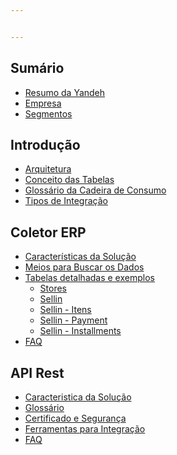 ```yaml
---


---
```


<h2 id="sumário">Sumário</h2>
<ul>
<li><a href="README.md">Resumo da Yandeh</a></li>
<li><a href="yandeh.md">Empresa</a></li>
<li><a href="segmentos.md">Segmentos</a></li>
</ul>
<h2 id="introdução">Introdução</h2>
<ul>
<li><a href="arquitetura.md">Arquitetura</a></li>
<li><a href="conceito-tabelas.md">Conceito das Tabelas</a></li>
<li><a href="Glossario-cadeia.md">Glossário da Cadeira de Consumo</a></li>
<li><a href="tipos-integracao.md">Tipos de Integração</a></li>
</ul>
<h2 id="coletor-erp">Coletor ERP</h2>
<ul>
<li><a href="coletor-caract.md">Características da Solução</a></li>
<li><a href="buscar-dados.md">Meios para Buscar os Dados</a></li>
<li><a href="tabelas.md">Tabelas detalhadas e exemplos</a>
<ul>
<li><a href="entidades/store.md">Stores</a></li>
<li><a href="sellin.md">Sellin</a></li>
<li><a href="Sellin-Items.md">Sellin - Itens</a></li>
<li><a href="Sellin-payment.md">Sellin - Payment</a></li>
<li><a href="Sellin-Installments.md">Sellin - Installments</a></li>
</ul>
</li>
<li><a href="faq.md">FAQ</a></li>
</ul>
<h2 id="api-rest">API Rest</h2>
<ul>
<li><a href="conceito-API.md">Caracteristica da Solução</a></li>
<li><a href="glossario-api.md">Glossário</a></li>
<li><a href="cert-seg.md">Certificado e Segurança</a></li>
<li><a href="ferramentas-integracao.md">Ferramentas para Integração</a></li>
<li><a href="faq.md">FAQ</a></li>
</ul>

